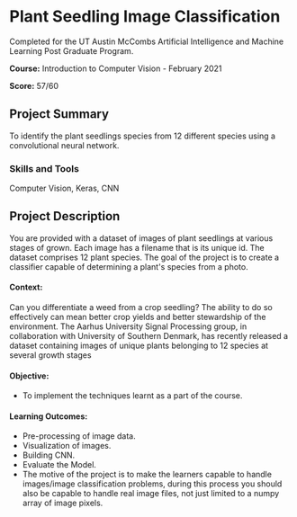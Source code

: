 # Plant Seedling Image Classification

Completed for the UT Austin McCombs Artificial Intelligence and Machine Learning Post Graduate Program. 

**Course:** Introduction to Computer Vision - February 2021

**Score:** 57/60

## Project Summary
To identify the plant seedlings species from 12 different species using a convolutional neural network.

### Skills and Tools
Computer Vision, Keras, CNN

## Project Description

You are provided with a dataset of images of plant seedlings at various stages of grown. Each image has a filename that is its
unique id. The dataset comprises 12 plant species. The goal of the project is to create a classifier capable of determining a plant's
species from a photo.

#### **Context:**
Can you differentiate a weed from a crop seedling?
The ability to do so effectively can mean better crop yields and better stewardship of the environment.
The Aarhus University Signal Processing group, in collaboration with University of Southern Denmark, has
recently released a dataset containing images of unique plants belonging to 12 species at several growth stages

#### **Objective:**
- To implement the techniques learnt as a part of the course.

#### **Learning Outcomes:**
* Pre-processing of image data.
* Visualization of images.
* Building CNN.
* Evaluate the Model.
* The motive of the project is to make the learners capable to handle images/image classification problems, during this
process you should also be capable to handle real image files, not just limited to a numpy array of image pixels.
